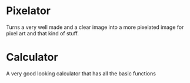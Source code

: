 # Pixelator
Turns a very well made and a clear image into a more pixelated image for pixel art and that kind of stuff.
# Calculator
A very good looking calculator that has all the basic functions
